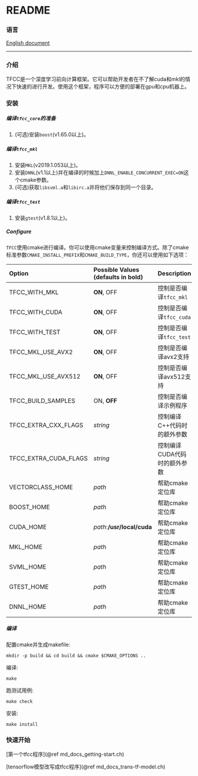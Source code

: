 # README

### 语言

[English document](index.html)

-------------------------------------

### 介绍
TFCC是一个深度学习前向计算框架。它可以帮助开发者在不了解cuda和mkl的情况下快速的进行开发。使用这个框架，程序可以方便的部署在gpu和cpu机器上。
### 安装

##### 编译`tfcc_core`的准备
1. (可选)安装`boost`(v1.65.0以上)。

##### 编译`tfcc_mkl`
1. 安装`MKL`(v2019.1.053以上)。
2. 安装`DNNL`(v1.1以上)并在编译的时候加上`DNNL_ENABLE_CONCURRENT_EXEC=ON`这个cmake参数。
3. (可选)获取`libsvml.a`和`libirc.a`并将他们保存到同一个目录。

##### 编译`tfcc_test`
1. 安装`gtest`(v1.8.1以上)。

##### Configure
`TFCC`使用cmake进行编译。你可以使用cmake变量来控制编译方式。除了cmake标准参数`CMAKE_INSTALL_PREFIX`和`CMAKE_BUILD_TYPE`，你还可以使用如下选项：

|Option                 | Possible Values (defaults in bold)   | Description
|:---                   | :---                                 | :---
|TFCC_WITH_MKL          | **ON**, OFF                          | 控制是否编译`tfcc_mkl`
|TFCC_WITH_CUDA         | **ON**, OFF                          | 控制是否编译`tfcc_cuda`
|TFCC_WITH_TEST         | **ON**, OFF                          | 控制是否编译`tfcc_test`
|TFCC_MKL_USE_AVX2      | **ON**, OFF                          | 控制是否编译avx2支持
|TFCC_MKL_USE_AVX512    | **ON**, OFF                          | 控制是否编译avx512支持
|TFCC_BUILD_SAMPLES     | ON, **OFF**                          | 控制是否编译示例程序
|TFCC_EXTRA_CXX_FLAGS   | *string*                             | 控制编译C++代码时的额外参数
|TFCC_EXTRA_CUDA_FLAGS  | *string*                             | 控制编译CUDA代码时的额外参数
|VECTORCLASS_HOME       | *path*                               | 帮助cmake定位库
|BOOST_HOME             | *path*                               | 帮助cmake定位库
|CUDA_HOME              | *path*:**/usr/local/cuda**           | 帮助cmake定位库
|MKL_HOME               | *path*                               | 帮助cmake定位库
|SVML_HOME              | *path*                               | 帮助cmake定位库
|GTEST_HOME             | *path*                               | 帮助cmake定位库
|DNNL_HOME              | *path*                               | 帮助cmake定位库

##### 编译
配置cmake并生成makefile:
```
mkdir -p build && cd build && cmake $CMAKE_OPTIONS ..
```
编译:
```
make
```
跑测试用例:
```
make check
```
安装:
```
make install
```

### 快速开始
[第一个tfcc程序](@ref md_docs_getting-start.ch)

[tensorflow模型改写成tfcc程序](@ref md_docs_trans-tf-model.ch)
